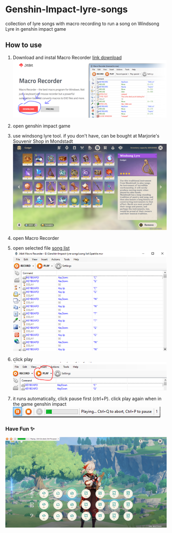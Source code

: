 # Genshin-Impact-lyre-songs
collection of lyre songs with macro recording to run a song on Windsong Lyre in genshin impact game

## How to use 
1. Download and instal Macro Recorder [link download](https://www.jitbit.com/macro-recorder/)
![download and instal macro recorder](img/download.PNG)

2. open genshin impact game
3. use windsong lyre tool. if you don't have, can be bought at Marjorie's Souvenir Shop in Mondstadt
![tool](img/windsong%20lyre.png)

4. open Macro Recorder
5. open selected file [song list](https:/)
![open & selected file](img/open%20%26%20selected%20file.PNG)

6. click play
![play](img/clickplay.PNG)

7. it runs automatically, click pause first (ctrl+P). click play again when in the game genshin impact
![paused & resume](img/pause.png)

### **Have Fun** ✨
![play](img/playing.png)
